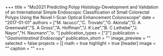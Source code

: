 +++
title = "Mo2021 Predicting Polyp Histology-Development and Validation of an International Simple Endoscopic Classification of Small Colorectal Polyps Using the Novel I-Scan Optical Enhancement Colonoscope"
date = "2017-01-01"
authors = ["M. Iacucci","C. Trovato","O. Akinola","D. A Greenwald","S. A Gross","A. Hoffman","J. K Lee","B. C Lethebe","J. Nayor","H. Neumann","o. "]
publication_types = ["2"]
publication = "_Gastrointestinal Endoscopy_"
publication_short = ""
image_preview = ""
selected = false
projects = []
math = true
highlight = true
[header]
image = ""
caption = ""
+++

